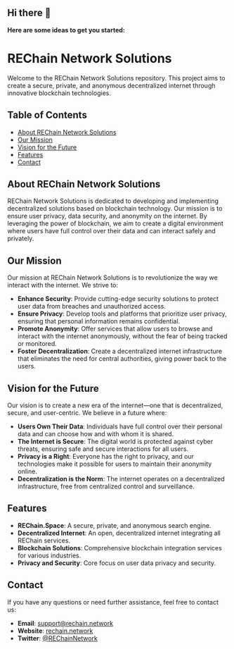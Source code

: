 ## Hi there 👋

**Here are some ideas to get you started:**

# REChain Network Solutions

Welcome to the REChain Network Solutions repository. This project aims to create a secure, private, and anonymous decentralized internet through innovative blockchain technologies.

## Table of Contents

- [About REChain Network Solutions](#about-rechain-network-solutions)
- [Our Mission](#our-mission)
- [Vision for the Future](#vision-for-the-future)
- [Features](#features)
- [Contact](#contact)

## About REChain Network Solutions

REChain Network Solutions is dedicated to developing and implementing decentralized solutions based on blockchain technology. Our mission is to ensure user privacy, data security, and anonymity on the internet. By leveraging the power of blockchain, we aim to create a digital environment where users have full control over their data and can interact safely and privately.

## Our Mission

Our mission at REChain Network Solutions is to revolutionize the way we interact with the internet. We strive to:

- **Enhance Security**: Provide cutting-edge security solutions to protect user data from breaches and unauthorized access.
- **Ensure Privacy**: Develop tools and platforms that prioritize user privacy, ensuring that personal information remains confidential.
- **Promote Anonymity**: Offer services that allow users to browse and interact with the internet anonymously, without the fear of being tracked or monitored.
- **Foster Decentralization**: Create a decentralized internet infrastructure that eliminates the need for central authorities, giving power back to the users.

## Vision for the Future

Our vision is to create a new era of the internet—one that is decentralized, secure, and user-centric. We believe in a future where:

- **Users Own Their Data**: Individuals have full control over their personal data and can choose how and with whom it is shared.
- **The Internet is Secure**: The digital world is protected against cyber threats, ensuring safe and secure interactions for all users.
- **Privacy is a Right**: Everyone has the right to privacy, and our technologies make it possible for users to maintain their anonymity online.
- **Decentralization is the Norm**: The internet operates on a decentralized infrastructure, free from centralized control and surveillance.

## Features

- **REChain.Space**: A secure, private, and anonymous search engine.
- **Decentralized Internet**: An open, decentralized internet integrating all REChain services.
- **Blockchain Solutions**: Comprehensive blockchain integration services for various industries.
- **Privacy and Security**: Core focus on user data privacy and security.

## Contact

If you have any questions or need further assistance, feel free to contact us:

- **Email**: support@rechain.network 
- **Website**: [rechain.network](https://www.rechain.network)
- **Twitter**: [@REChainNetwork](https://twitter.com/rechain_inc)
